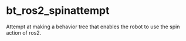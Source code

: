 # bt_ros2_spinattempt
Attempt at making a behavior tree that enables the robot to use the spin action of ros2.
